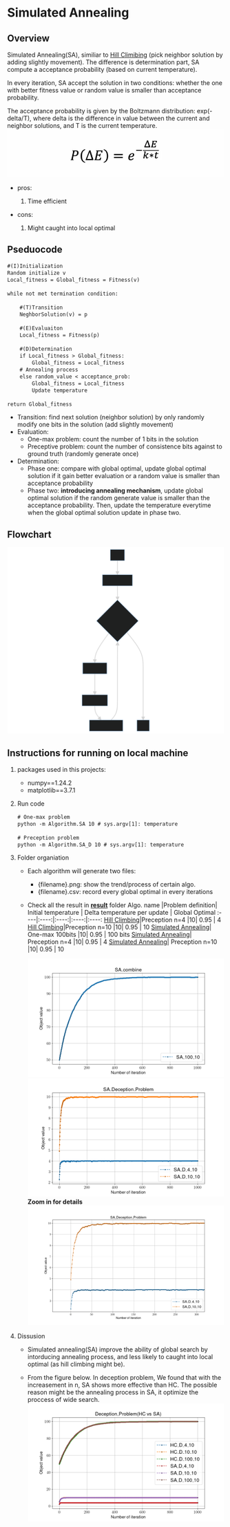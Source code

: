 # Simulated Annealing

## Overview

Simulated Annealing(SA), similiar to [Hill Climibing](./HC.md) (pick neighbor solution by adding slightly movement). The difference is determination part, SA compute a acceptance probability (based on current temperature).

In every iteration, SA accept the solution in two conditions: whether the one with better fitness value or random value is smaller than acceptance probability.

The acceptance probability is given by the Boltzmann distribution: exp(-delta/T), where delta is the difference in value between the current and neighbor solutions, and T is the current temperature.
![SA_formula](./SA_formula.webp)

- pros:
    1. Time efficient

- cons:
    1. Might caught into local optimal

## Pseduocode

```shell
#(I)Initialization
Random initialize v
Local_fitness = Global_fitness = Fitness(v) 

while not met termination condition:

    #(T)Transition
    NeghborSolution(v) = p

    #(E)Evaluaiton
    Local_fitness = Fitness(p)

    #(D)Determination
    if Local_fitness > Global_fitness:
        Global_fitness = Local_fitness
    # Annealing process
    else random_value < acceptance_prob:
        Global_fitness = Local_fitness
        Update temperature

return Global_fitness
```

- Transition: find next solution (neighbor solution) by only randomly modify one bits in the solution (add slightly movement)
- Evaluation:
  - One-max problem: count the number of 1 bits in the solution
  - Preceptive problem: count the number of consistence bits against to ground truth (randomly generate once)
- Determination:
  - Phase one: compare with global optimal, update global optimal solution if it gain better evaluation or a random value is smaller than acceptance probability
  - Phase two: **introducing annealing mechanism**, update global optimal solution if the random generate value is smaller than the acceptance probability. Then, update the temperature everytime when the global optimal solution update in phase two.

## Flowchart

![Flowchart](./TED_flowchart.svg)

## Instructions for running on local machine

1. packages used in this projects:

    - numpy==1.24.2
    - matplotlib==3.7.1

2. Run code

    ```shell
    # One-max problem 
    python -m Algorithm.SA 10 # sys.argv[1]: temperature

    # Preception problem
    python -m Algorithm.SA_D 10 # sys.argv[1]: temperature

    ```

3. Folder organiation

    - Each algorithm will generate two files:
        - {filename}.png: show the trend/process of certain algo.
        - {filename}.csv: record every global optimal in every iterations
    - Check all the result in [**result**](../result/) folder
       Algo. name |Problem definition| Initial temperature | Delta temperature per update | Global Optimal
        :----|:----:|:----:|:----:|:----:
        [Hill Climbing](../result/Deception_Problem(HC%20vs%20SA).png)|Preception n=4 |10| 0.95 | 4
        [Hill Climbing](../result/Deception_Problem(HC%20vs%20SA).png)|Preception n=10 |10| 0.95 | 10
        [Simulated Annealing](../result/SA_100_10.csv)| One-max 100bits |10| 0.95 | 100 bits
        [Simulated Annealing](../result/SA_D_4_10.csv)| Preception n=4 |10| 0.95 | 4
        [Simulated Annealing](../result/SA_D_10_10.csv)| Preception n=10 |10| 0.95 | 10

        ![result for Simulated annealing](../result/SA_combine.png)
        ![result for Simulated annealing](../result/SA_Deception_Problem.png)
        **Zoom in for details**
        ![result for Simulated annealing(Zoom)](../result/SA_Deception_Problem(zoom).png)

4. Dissusion
    - Simulated annealing(SA) improve the ability of global search by intorducing annealing process, and less likely to caught into local optimal (as hill climbing might be).

    - From the figure below. In deception problem, We found that with the increasement in n, SA shows more effective than HC. The possible reason might be the annealing process in SA, it optimize the proccess of wide search.
        ![result for SA and HC on preception problem](../result/Deception_Problem(HC%20vs%20SA).png)
